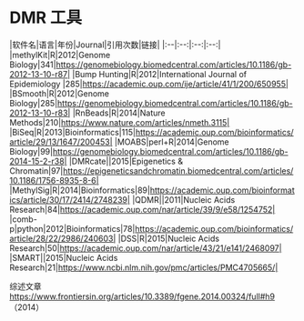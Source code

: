 # DMR 工具
|软件名|语言|年份|Journal|引用次数|链接|
|:--|:--:|:--:|:--:|
|methylKit|R|2012|Genome Biology|341|https://genomebiology.biomedcentral.com/articles/10.1186/gb-2012-13-10-r87|
|Bump Hunting|R|2012|International Journal of Epidemiology |285|https://academic.oup.com/ije/article/41/1/200/650955|
|BSmooth|R|2012|Genome Biology|285|https://genomebiology.biomedcentral.com/articles/10.1186/gb-2012-13-10-r83|
|RnBeads|R|2014|Nature Methods|210|https://www.nature.com/articles/nmeth.3115|
|BiSeq|R|2013|Bioinformatics|115|https://academic.oup.com/bioinformatics/article/29/13/1647/200453|
|MOABS|perl+R|2014|Genome Biology|99|https://genomebiology.biomedcentral.com/articles/10.1186/gb-2014-15-2-r38|
|DMRcate||2015|Epigenetics & Chromatin|97|https://epigeneticsandchromatin.biomedcentral.com/articles/10.1186/1756-8935-8-6|
|MethylSig|R|2014|Bioinformatics|89|https://academic.oup.com/bioinformatics/article/30/17/2414/2748239|
|QDMR||2011|Nucleic Acids Research|84|https://academic.oup.com/nar/article/39/9/e58/1254752|
|comb-p|python|2012|Bioinformatics|78|https://academic.oup.com/bioinformatics/article/28/22/2986/240603|
|DSS|R|2015|Nucleic Acids Research|50|https://academic.oup.com/nar/article/43/21/e141/2468097|
|SMART||2015|Nucleic Acids Research|21|https://www.ncbi.nlm.nih.gov/pmc/articles/PMC4705665/|

综述文章 
https://www.frontiersin.org/articles/10.3389/fgene.2014.00324/full#h9 （2014）

